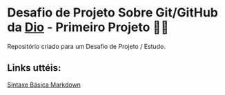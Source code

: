# Desafio de Projeto Sobre Git/GitHub da [Dio](https://www.dio.mhttps://www.dio.me/e/) - Primeiro Projeto 👨‍🎓
Repositório criado para um Desafio de Projeto / Estudo.
## Links uttéis:
[Sintaxe Básica Markdown](https://markdown.net.br/sintaxe-basica/v)
